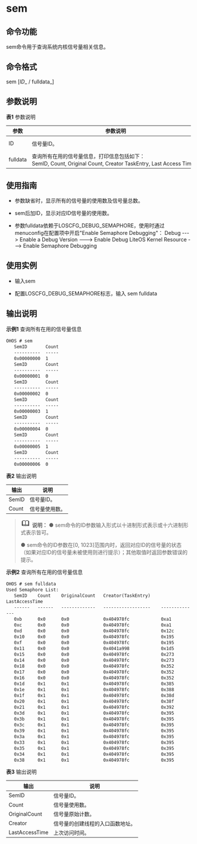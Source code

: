 # sem


## 命令功能

sem命令用于查询系统内核信号量相关信息。


## 命令格式

sem [_ID__ / fulldata_]


## 参数说明

**表1** 参数说明

| 参数 | 参数说明 | 取值范围 | 
| -------- | -------- | -------- |
| ID | 信号量ID。 | [0,&nbsp;1023]或[0x0,&nbsp;0x3FF] | 
| fulldata | 查询所有在用的信号量信息，打印信息包括如下：SemID,&nbsp;Count,&nbsp;Original&nbsp;Count,&nbsp;Creator&nbsp;TaskEntry,&nbsp;Last&nbsp;Access&nbsp;Time。 | N/A | 


## 使用指南

- 参数缺省时，显示所有的信号量的使用数及信号量总数。

- sem后加ID，显示对应ID信号量的使用数。

- 参数fulldata依赖于LOSCFG_DEBUG_SEMAPHORE，使用时通过menuconfig在配置项中开启"Enable Semaphore Debugging"：
  Debug  ---&gt; Enable a Debug Version ---&gt; Enable Debug LiteOS Kernel Resource ---&gt; Enable Semaphore Debugging


## 使用实例

- 输入sem

- 配置LOSCFG_DEBUG_SEMAPHORE标志，输入 sem fulldata


## 输出说明

**示例1** 查询所有在用的信号量信息

```
OHOS # sem
   SemID       Count
   ----------  -----
   0x00000000  1
   SemID       Count
   ----------  -----
   0x00000001  0
   SemID       Count
   ----------  -----
   0x00000002  0
   SemID       Count
   ----------  -----
   0x00000003  1
   SemID       Count
   ----------  -----
   0x00000004  0
   SemID       Count
   ----------  -----
   0x00000005  1
   SemID       Count
   ----------  -----
   0x00000006  0
```

**表2** 输出说明

| 输出 | 说明 | 
| -------- | -------- |
| SemID | 信号量ID。 | 
| Count | 信号量使用数。 | 

> ![icon-note.gif](public_sys-resources/icon-note.gif) **说明：**
> ● sem命令的ID参数输入形式以十进制形式表示或十六进制形式表示皆可。
> 
> ● sem命令的ID参数在[0, 1023]范围内时，返回对应ID的信号量的状态（如果对应ID的信号量未被使用则进行提示）；其他取值时返回参数错误的提示。

**示例2** 查询所有在用的信号量信息

```
OHOS # sem fulldata
Used Semaphore List:
   SemID    Count    OriginalCount   Creator(TaskEntry)    LastAccessTime
   ------   ------   -------------   ------------------    --------------
   0xb      0x0      0x0             0x404978fc            0xa1
   0xc      0x0      0x0             0x404978fc            0xa1
   0xd      0x0      0x0             0x404978fc            0x12c
   0x10     0x0      0x0             0x404978fc            0x195
   0xf      0x0      0x0             0x404978fc            0x195
   0x11     0x0      0x0             0x4041a998            0x1d5
   0x15     0x0      0x0             0x404978fc            0x273
   0x14     0x0      0x0             0x404978fc            0x273
   0x18     0x0      0x0             0x404978fc            0x352
   0x17     0x0      0x0             0x404978fc            0x352
   0x16     0x0      0x0             0x404978fc            0x352
   0x1d     0x1      0x1             0x404978fc            0x385
   0x1e     0x1      0x1             0x404978fc            0x388
   0x1f     0x1      0x1             0x404978fc            0x38d
   0x20     0x1      0x1             0x404978fc            0x38f
   0x21     0x1      0x1             0x404978fc            0x392
   0x3d     0x1      0x1             0x404978fc            0x395
   0x3b     0x1      0x1             0x404978fc            0x395
   0x3c     0x1      0x1             0x404978fc            0x395
   0x39     0x1      0x1             0x404978fc            0x395
   0x3a     0x1      0x1             0x404978fc            0x395
   0x33     0x1      0x1             0x404978fc            0x395
   0x35     0x1      0x1             0x404978fc            0x395
   0x34     0x1      0x1             0x404978fc            0x395
   0x38     0x1      0x1             0x404978fc            0x395
```

**表3** 输出说明

| 输出 | 说明 | 
| -------- | -------- |
| SemID | 信号量ID。 | 
| Count | 信号量使用数。 | 
| OriginalCount | 信号量原始计数。 | 
| Creator | 信号量的创建线程的入口函数地址。 | 
| LastAccessTime | 上次访问时间。 | 

